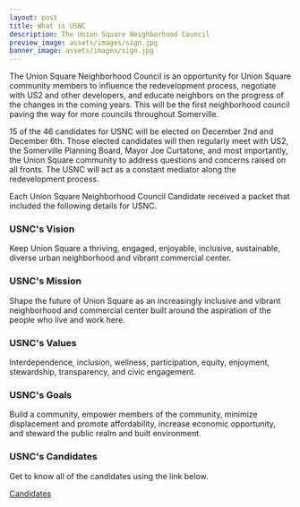 ```yaml
---
layout: post
title: What is USNC
description: The Union Square Neighborhood Council
preview_image: assets/images/sign.jpg
banner_image: assets/images/sign.jpg
---
```


The Union Square Neighborhood Council is an opportunity for Union Square community members to influence the redevelopment process, negotiate with US2 and other developers, and educate neighbors on the progress of the changes in the coming years. This will be the first neighborhood council paving the way for more councils throughout Somerville. 

15 of the 46 candidates for USNC will be elected on December 2nd and December 6th. Those elected candidates will then regularly meet with US2, the Somerville Planning Board, Mayor Joe Curtatone, and most importantly, the Union Square community to address questions and concerns raised on all fronts. The USNC will act as a constant mediator along the redevelopment process.

Each Union Square Neighborhood Council Candidate received a packet that included the following details for USNC. 

### USNC's Vision

Keep Union Square a thriving, engaged, enjoyable, inclusive, sustainable, diverse urban neighborhood and vibrant commercial center.

### USNC's Mission

Shape the future of Union Square as an increasingly inclusive and vibrant neighborhood and commercial center built around the aspiration of the people who live and work here.

### USNC's Values

Interdependence, inclusion, wellness, participation, equity, enjoyment, stewardship, transparency, and civic engagement.

### USNC's Goals

Build a community, empower members of the community, minimize displacement and promote affordability, increase economic opportunity, and steward the public realm and built environment.

### USNC's Candidates

Get to know all of the candidates using the link below.

[Candidates](http://unionsquareneighborhoodcouncil.org/candidates)
